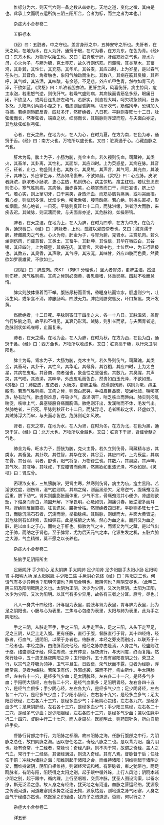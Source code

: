 <!-- { "loadSidebar": true } -->
　　惟标分为六，则天气六则一备之数从兹始也。天地之道，变化之微、其由是也。此承上文而明五运所统三阴三阳所合，合者为标，而主之者为本也。）

　　杂症大小合参卷二

　　五脏标本

　　《经》曰：五脏者，中之守也。盖言身形之中，五神安守之所也。夫肝者，在天之风，在地为木，在人为肝，通窍于眼，在时为春，在方为东，在色为青。《经》曰：东方木也，万物所以始生也。又曰：脏真散于肝，肝藏筋膜之气也。肾水为母，心火为子，与胆为腑，克土养筋，故久行则伤筋。司藏魂，其类草木，其畜鸡，其卦巽，其性仁，其充筋，其华爪，其谷麦，其应四时，上为岁星，是以春气在头也。其音角，角者触也，象阳气触动而生也。其数八，其病在筋其臭臊，其声呼，其气嘘，其液泪，其味酸。有余怒，不足悲。外应爪甲色青，然欲如青玉光泽，不欲如蓝。《灵枢》曰：爪浓者胆亦浓。更肝主风，风喜伤肝，病主惊风，痘主水泡，若恚怒气逆，则伤肝气。若燥气盛则病，其病候面青筋急多怒，眼痛日闭，不欲见人，或两目连扎脐左动气。若肝实，则直视大叫，呵欠项急顿闷，日赤多怒，头眩痛引两胁小腹之下。若虚则目昏胸痛，切牙吹气，筋缩拘拳，恐惧加人将捕。若绝则唇腮反青，四肢多汗，然肝绝者，八日死。平脉则春旺七十二日，脉弦缓而长，然春弦者，端直之状，细弱而长，其贼脉则浮涩而短，与夫面白亦逆，其危脉弦如张弓弦。

　　心者，在天之热，在地为火，在人为心，在时为夏，在方为南，在色为赤，通窍于舌。《经》曰：南方火也，万物所以盛长也。又曰：脏真通于心。心藏血脉之气也。

　　肝木为母，脾土为子，小肠为腑，克金主血。若久视则伤血，司藏神，其类火，其畜羊，其卦离，其性礼，其面华，其应四时。上为荧惑星，其病在脉。其音征，征者，止也，物盛则止也。其数七，其臭焦，其声言，其气呵，其充血，其液汗，其味苦，外应掌色赤，然赤如帛裹朱，不欲如赭。《灵枢》曰：心应脉。皮浓者脉浓，脉浓者小肠浓，更心主热，热则伤心，病主惊热，痘主红斑。若忧愁思虑则伤心，寒气胜则病，其病候，面赤喜笑，心烦掌热而口干，间日妄语，脐上动气。若心实，则上窜切牙，口干喜笑，身热汗血，而筋胁膺背痛满，或叫哭而搐。若心虚，则恍惚多惊，忧烦少色，咳嗽舌强，腰背酸痛。若心绝，则摇头直视，形如烟熏。然心绝者，一日死。平脉则夏旺七十二日，而脉洪缓，洪者浮大而散，来疾去迟。其贼脉，则沉濡而微，与夫面赤亦逆，其危脉钩，如操带钩。

　　脾者，在天之湿，在地为上，在人为脾，在时为四季，在方为中央，在色为黄，通窍唇口。《经》曰：脾脉者，上也，孤脏以灌四傍者也。又曰：脏真濡于脾，脾藏肌肉之气也。心火为母，肺金为子，与胃为腑，克肾水，主赏肌肉。若久坐则伤肉，司藏意智，其类土，其畜牛，其卦坤，其性信，其华在唇四白，其谷稷，其应四时，上为镇星，其病在肉。其青宫，宫者中也，土位居中，为五行建极也。其数五，其臭香，其声歌，其气呼，其液涎，其味甘，外应四肢而色黄，然黄欲如罗裹雄黄，不欲如土。

　　《灵枢》曰：脾应肉。肉KT （肉KT 分理也。）坚大者胃浓，更脾主湿，然湿则伤脾，风气胜则病，其病之候则必面黄，善思善嗜，体重卵痛，四肢不收而怠惰。

　　脾实则肢体重着而不举。腹胀尿秘而善饥，昏睡身热而饮水，胆虚则少气，吐泻生风，或争食不消，肿胀肠鸣，四肢无力。脾绝则脐突唇反，环口黧黑，突汗发黄。

　　然脾绝者，十二日死。平脉则寄旺于四季之末，各一十八日。其脉温浓，盖胃气行脏腑之间，故平和不得见，其衰乃形焉。贼脉，则引长而紧，与夫面青者逆。危脉则状如鸡雀啄，止而复来。

　　肺者，在天之燥，在地为金，在人为肺，在时为秋，在方为酉，在色为白，通窍于鼻。《经》曰：西方金也，万物所以收成也。又曰：脏真高于肺，以行荣卫阴阳也。

　　脾土为母，肾水为子，大肠为腑，克木主气，若久卧则伤气，司藏魄，其类金，其畜马，其卦干，其性义，其华毛，其候鼻，其谷稻，其应四时，上为太白星，其病在皮毛。其音商，商者强也，象金性之坚强也。其数九，其臭腥，其声哭，其气哂，其液涕，其味辛，外应皮毛而色白，然贵如白玉光泽，不欲如垩。《灵枢》曰：肺应皮，皮浓者，大肠浓，更肺主燥，然燥则伤肺，病则为嗽，痘主脓泡。若热气胜则病，其病之候，则面白悲哭，手掐眉目鼻面，嚏涕吐衄，喘咳寒热，胁有动气。肺虚则难息，呼吸少气，鼻涕咽干，喘乏咳血而唇白。肺实则闷乱喘促，咳嗽上气，鼻塞胫股脊痛而胸满。肺绝则汗出，发润喘而不休，毛发气出。然肺绝者，三日死。平脉则秋旺七十二日，而脉浮毛，毛者稀软之状，轻虚似浮。其贼脉浮大而牢，与夫面赤皆逆。危脉则毛如风吹。

　　肾者，在天之寒，在地为水，在人为肾，在时为冬，在方为北，在色为黑，通窍于耳。《经》曰：北方水也，万物所以合藏也。又曰：脏真下于肾，肾藏骨髓之气也。

　　肺金为母，旺水为子，膀胱为腑，克火主骨。若久立则伤骨，司藏精与志，其类水，其畜彘，其卦坎，其性智，其华在发，其谷豆，其应四时，上为辰星，其病在骨。其音羽，羽者，舒也，阳气将复，万物舒生也。其数六，其臭腐，其声呻，其气吹，其液唾，其味咸，下应腰肾而色黑，然黑欲如重漆光泽，不欲如炭。《灵枢》曰：肾应骨。

　　密理浓皮者，三焦膀胱浓，更肾主寒，然寒则伤肾，病主为疝，痘主黑陷。若淫欲过度，则伤肾，湿气胜则病，其病之候，则面黑恐欠，足寒逆气，腹痛飧泄而后重，脐下动气。肾实则腹膨胀而体重，少气不言，骨痛飧泄并小便少。肾虚则欲坠，下缩身而青白，颅囟开解，下窜畏明，心悬如饥，胸痛引春，厥逆溲多而耳鸣。肾绝则反目直视，狂言遗尿，腰折骨枯。然肾绝者四日死。平脉则冬旺七十二日，而脉沉濡石石者，沉濡而滑，举指脉疾。其贼脉，则缓而大，并面大黄皆逆。其危脉则石如转索，去如弹石。此是脏腑之大略，然心为血之主，而肝又为血之脏，是以血出之于心，而纳之于肝也。抑肺为气之主，而肾又为气之藏，是以气出之于肺，而纳之于肾也。至于脾胃，尤为后天元气之本，化源生发之机，五脏六腑之大源，气血精微，莫不愿之以长养也。

　　杂症大小合参卷二

　　脏腑手足阴阳所主

　　足厥阴肝 手少阴心 足太阴脾 手太阴肺 足少阴肾 足少阳胆手太阳小肠 足阳明胃 手阳明大肠 足太阳膀胱 手少阳三焦 手厥阴心包络《经》曰：阴阳之三也。何谓气有多少异用也？阳明何谓也？两阳合明也。厥阴何也？两阴交尽也。（此明二阴三阳及阳明厥阴之义也。太阴为正阴，次少为少阴，又次为厥阴。太阳为正阳，次少为少阳，又次为阳明。以其气有多少异用，故各有三者之分耳。厥亏，尽也。）

　　凡人一身共十四经络，肝与胆为表里，膀胱与肾为表里，胃与脾为表里，此为足之阴阳也。小肠与心为表里，三焦与心包络为表里，太阳与肺为表里，此为手之阴阳也。

　　手之三阴，从脏走至手，手之三阳，从手走至头，足之三阳，从头下走至足，足之三阴，从足上走入腹。更有任脉，直行于腹，督脉直行于背。其十四经络，经脉者，行血气。通阴阳，以荣于身者也。络脉者，本经之旁支而别出，以联系于十二经者也。本经之脉，由络脉而交他经，他经之脉亦由是焉，人身之气，经盛则注于络，络盛则注于经，得注周流，无有停息，昼夜流行，与天同度，终而复始。然荣行脉中，五十周无昼夜阴阳之异；卫行脉外，五十周有昼阳夜阴之分。荣卫之行，以宗气之呼吸为领神，卫气平旦生，日西衰，荣气伏而不露，见者为经脉，浮而常露，见者为络脉。若荣卫有伤，外邪虚袭，滞而不行，病由斯作。手太阴肺经，左右各十一穴，是经多气少血；足太阴脾经，左右各二十一穴，是经多气少血；手阳明大肠经，左右各二十穴，是经气血俱多；足阳明胃经，左右各四十五穴，是经气血俱多；手少阴心经，左右各九穴，是经多气少血；足少阴肾经，左右各二十六穴，是经多气少血；手少阳小肠经，左右各十九穴，是经多血多气；足太阳膀胱经，左右各六十三穴，是经多血少气；手厥阴心包络，左右各九穴，是经多血少气；足厥阴肝经，左右各十三穴，是经多血少气；手少阳三焦经，左右各二十二穴，是经多气少血；足少阳胆经，左右各四十三穴，是经多气少血；兼以任脉中行二十四穴，督脉中行二十七穴，而人身周矣。医能明此，则药饵针灸，所向自能应手矣。

　　督脉行背部之中行，为阳脉之都纲，故曰阳脉之海。任脉行腹部之中行，为阴脉之总任，故曰阴脉之海。因以督任名之，奇经八脉之二也。是以背为阳，腹为阴也。脉有奇常，十二经者，常脉也：奇经八脉，则不拘于常，故谓之奇经，盖人之气血，常行于十二经络，其诸经满溢，则流入奇经。其有八焉。督脉督于后；任脉任于前：冲脉为诸脉之海：阳维则起于诸阳之会，而维持诸阳；阴维则起于诸阴之交，而维持诸阴，阴阳自相维持，则诸经常调和畅。有带脉者，束之犹带也。两足跷脉者，有阴有阳，阳跷得之太阳之别，起于跟中循外跺，上行人风池；阴跷本诸少阴之别，起于跟中，循内踝，上行至咽喉，交贯冲脉，犹圣人图设沟渠，以备水潦，斯无泛滥之患。故人身之有经络，犹天地之有河道，血脉之营运经络，犹源泉之传流河道，河道雍塞则水势之泛滥无拘，源泉枯涸，则地道之脉气闭塞，人身之血气于经络亦然也。然医家之识经络，犹舟子之谙道途，否则，何以行之？

　　杂症大小合参卷二

　　详五邪

